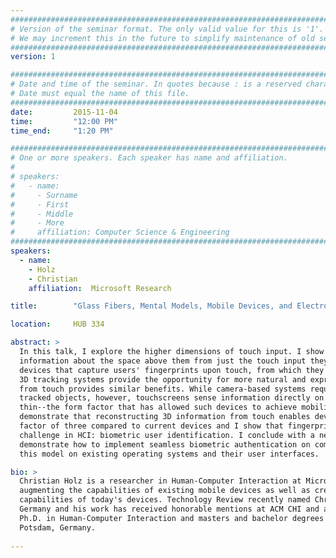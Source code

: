 ```yaml
---
################################################################################
# Version of the seminar format. The only valid value for this is '1'. 
# We may increment this in the future to simplify maintenance of old seminars.
################################################################################
version: 1

################################################################################
# Date and time of the seminar. In quotes because : is a reserved character.
# Date must equal the name of this file.
################################################################################
date:         2015-11-04
time:         "12:00 PM"
time_end:     "1:20 PM"

################################################################################
# One or more speakers. Each speaker has name and affiliation.
#
# speakers:
#   - name: 
#     - Surname
#     - First
#     - Middle
#     - More
#     affiliation: Computer Science & Engineering 
################################################################################
speakers:
  - name:
    - Holz
    - Christian
    affiliation:  Microsoft Research

title:        "Glass Fibers, Mental Models, Mobile Devices, and Electro Shocks"

location:     HUB 334 

abstract: >
  In this talk, I explore the higher dimensions of touch input. I show how to enable mobile devices to sense 3D 
  information about the space above them from just the touch input they observe. I present a series of touchscreen 
  devices that capture users' fingerprints upon touch, from which they conclude 3D information. Just like camera-based 
  3D tracking systems provide the opportunity for more natural and expressive interaction, deriving such information 
  from touch provides similar benefits. While camera-based systems require a certain distance between sensor and 
  tracked objects, however, touchscreens sense information directly on their surface, which allows them to remain 
  thin--the form factor that has allowed such devices to achieve mobility and mass-adoption in the first place. I 
  demonstrate that reconstructing 3D information from touch enables devices to increase their input accuracy by a 
  factor of three compared to current devices and I show that fingerprint-sensing touchscreens solve a long-standing 
  challenge in HCI: biometric user identification. I conclude with a new model of user authentication on touch devices, 
  demonstrate how to implement seamless biometric authentication on commodity devices, and discuss the implications of 
  this model on existing operating systems and their user interfaces. 

bio: >
  Christian Holz is a researcher in Human-Computer Interaction at Microsoft Research, Redmond. His research focuses on 
  augmenting the capabilities of existing mobile devices as well as creating new devices to enrich the sensing 
  capabilities of today's devices. Technology Review recently named Christian one of the 10 best innovators under 35 in 
  Germany and his work has received honorable mentions at ACM CHI and a best paper award at ACM UIST. Christian holds a 
  Ph.D. in Human-Computer Interaction and masters and bachelor degrees in Software Engineering from University of 
  Potsdam, Germany. 
  
---
```

